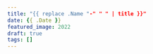 ```yaml
---
title: "{{ replace .Name "-" " " | title }}"
date: {{ .Date }}
featured_image: 2022 
draft: true
tags: []
---
```


